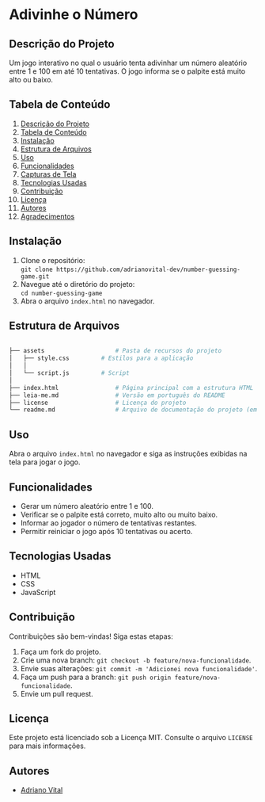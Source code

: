 
# Adivinhe o Número

## Descrição do Projeto
Um jogo interativo no qual o usuário tenta adivinhar um número aleatório entre 1 e 100 em até 10 tentativas. O jogo informa se o palpite está muito alto ou baixo.

## Tabela de Conteúdo
1. [Descrição do Projeto](#descrição-do-projeto)
2. [Tabela de Conteúdo](#tabela-de-conteúdo)
3. [Instalação](#instalação)
4. [Estrutura de Arquivos](#estrutura-de-arquivos)
5. [Uso](#uso)
6. [Funcionalidades](#funcionalidades)
7. [Capturas de Tela](#capturas-de-tela)
8. [Tecnologias Usadas](#tecnologias-usadas)
9. [Contribuição](#contribuição)
10. [Licença](#licença)
11. [Autores](#autores)
12. [Agradecimentos](#agradecimentos)

## Instalação
1. Clone o repositório:  
   `git clone https://github.com/adrianovital-dev/number-guessing-game.git`
2. Navegue até o diretório do projeto:  
   `cd number-guessing-game`
3. Abra o arquivo `index.html` no navegador.

## Estrutura de Arquivos
```bash

├── assets                    # Pasta de recursos do projeto
│   ├── style.css         # Estilos para a aplicação
│   │   
│   └── script.js         # Script
│ 
├── index.html                # Página principal com a estrutura HTML
├── leia-me.md                # Versão em português do README
├── license                   # Licença do projeto
└── readme.md                 # Arquivo de documentação do projeto (em inglês)
```

## Uso
Abra o arquivo `index.html` no navegador e siga as instruções exibidas na tela para jogar o jogo.

## Funcionalidades
- Gerar um número aleatório entre 1 e 100.
- Verificar se o palpite está correto, muito alto ou muito baixo.
- Informar ao jogador o número de tentativas restantes.
- Permitir reiniciar o jogo após 10 tentativas ou acerto.


## Tecnologias Usadas
- HTML
- CSS
- JavaScript

## Contribuição
Contribuições são bem-vindas! Siga estas etapas:  
1. Faça um fork do projeto.  
2. Crie uma nova branch: `git checkout -b feature/nova-funcionalidade`.  
3. Envie suas alterações: `git commit -m 'Adicionei nova funcionalidade'`.  
4. Faça um push para a branch: `git push origin feature/nova-funcionalidade`.  
5. Envie um pull request.

## Licença
Este projeto está licenciado sob a Licença MIT. Consulte o arquivo `LICENSE` para mais informações.

## Autores
- [Adriano Vital](https://github.com/adrianovital-dev)

